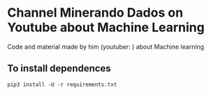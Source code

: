 # Channel Minerando Dados on Youtube about Machine Learning
Code and material made by him (youtuber: ) about Machine learning

## To install dependences
```console
pip3 install -U -r requirements.txt
```
